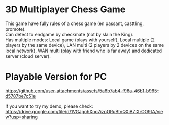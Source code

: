 # 3D Multiplayer Chess Game
This game have fully rules of a chess game (en passant,  casttling, promote).<br/>
Can detect to endgame by checkmate (not by slain the King).<br/>
﻿﻿﻿﻿﻿﻿Has multiple modes: Local game (plays with yourself), Local multiple (2 players by the same device), LAN multi (2 players by 2 devices on the same local network), WAN multi (play with friend who is far away) and dedicated server (cloud server).<br/>

# Playable Version for PC

https://github.com/user-attachments/assets/5a6b7ab4-f96a-46b1-b965-d5787be7c51e

If you want to try my demo, please check: https://drive.google.com/file/d/1VGJgohXno7izpORuBtnQXiB7IXrOO9tA/view?usp=sharing <br/>
